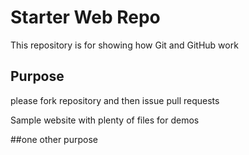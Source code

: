 # Starter Web Repo

This repository is for showing how Git and GitHub work

## Purpose

please fork repository and then issue pull requests

Sample website with plenty of files for demos

##one other purpose